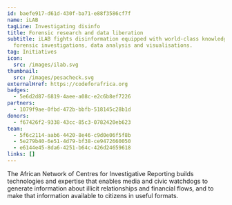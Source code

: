 ```yaml
---
id: baefe917-d61d-430f-ba71-e88f3586cf7f
name: iLAB
tagLine: Investigating disinfo
title: Forensic research and data liberation
subtitle: iLAB fights disinformation equipped with world-class knowledge on
  forensic investigations, data analysis and visualisations.
tag: Initiatives
icon:
  src: /images/ilab.svg
thumbnail:
  src: /images/pesacheck.svg
externalHref: https://codeforafrica.org
badges:
  - 5e6d2d87-6819-4aee-a08c-e2c6b8ef7226
partners:
  - 1079f9ae-0fbd-472b-bbfb-518145c28b1d
donors:
  - f67426f2-9338-43cc-85c3-0782420eb623
team:
  - 5f6c2114-aab6-4420-8e46-c9d0e06f5f8b
  - 5e279b40-6e51-4d79-bf38-ce9472660050
  - e6144e45-8da6-4251-b64c-426d24659618
links: []
---
```


The African Network of Centres for Investigative Reporting builds technologies and expertise that enables media and civic watchdogs to generate information about illicit relationships and financial flows, and to make that information available to citizens in useful formats.
